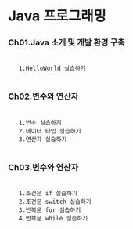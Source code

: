 # Java 프로그래밍
### Ch01.Java 소개 및 개발 환경 구축

<pre>
  <code>
   1.HelloWorld 실습하기
  </code>
</pre>
### Ch02.변수와 연산자
<pre>
  <code>
   1.변수 실습하기
   2.데이터 타입 실습하기
   3.연산자 실습하기
  </code>
</pre>
### Ch03.변수와 연산자
<pre>
  <code>
   1.조건문 if 실습하기
   2.조건문 switch 실습하기
   3.반복문 for 실습하기
   4.반복문 while 실습하기
  </code>
</pre>
